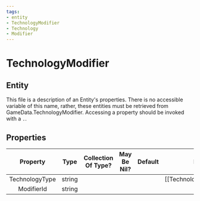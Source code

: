 ```yaml
---
tags:
- entity
- TechnologyModifier
- Technology
- Modifier
---
```

# TechnologyModifier
## Entity
This file is a description of an Entity's properties. There is no accessible variable of this name, rather, these entities must be retrieved from GameData.TechnologyModifier. Accessing a property should be invoked with a `.`.
## Properties
|	Property	|	Type	|	Collection Of Type?	|	May Be Nil?	|	Default	|	References	|	Key	|	Notes	|
|	:-:	|	:-:	|	:-:	|	:-:	|	:-:	|	:-:	|	:-:	|	-:	|
|	TechnologyType	|	string	|		|		|		|	[[Technology]].TechnologyType	|		|	|
|	ModifierId	|	string	|		|		|		|		|		|	|
